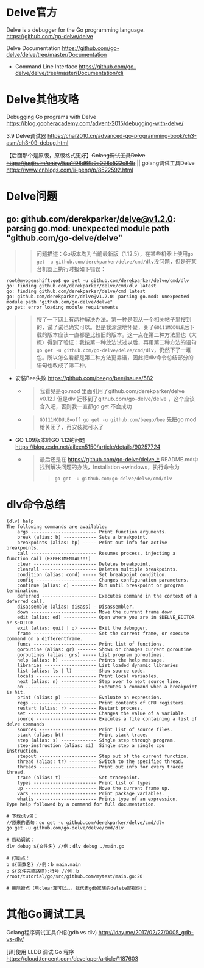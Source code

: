 
# Delve官方

Delve is a debugger for the Go programming language. https://github.com/go-delve/delve

Delve Documentation https://github.com/go-delve/delve/tree/master/Documentation
- Command Line Interface https://github.com/go-delve/delve/tree/master/Documentation/cli

# Delve其他攻略

Debugging Go programs with Delve https://blog.gopheracademy.com/advent-2015/debugging-with-delve/

3.9 Delve调试器 https://chai2010.cn/advanced-go-programming-book/ch3-asm/ch3-09-debug.html

【后面那个是原版，原版格式更好】~~Golang调试工具Delve https://juejin.im/entry/5aa1f98d6fb9a028c522c84b~~ || golang调试工具Delve https://www.cnblogs.com/li-peng/p/8522592.html

# Delve问题

## go: github.com/derekparker/delve@v1.2.0: parsing go.mod: unexpected module path "github.com/go-delve/delve"

>> 问题描述：Go版本均为当前最新版（1.12.5），在某些机器上使用`go get -u github.com/derekparker/delve/cmd/dlv`没问题，但是在某台机器上执行时报如下错误：
```
root@myopenshift:go$ go get -u github.com/derekparker/delve/cmd/dlv
go: finding github.com/derekparker/delve/cmd/dlv latest
go: finding github.com/derekparker/delve/cmd latest
go: github.com/derekparker/delve@v1.2.0: parsing go.mod: unexpected module path "github.com/go-delve/delve"
go get: error loading module requirements
```

>> 搜了一下网上有两种解决办法。第一种是我从一个相关帖子里搜到的，试了试也确实可以。但是我深深地怀疑，关了`GO111MODULE`后下载的版本应该一直都是比较旧的版本。这一点在第二种方法里也（大概）得到了验证：我按第一种放法试过以后，再用第二种方法的语句`go get -u github.com/go-delve/delve/cmd/dlv`，仍然下了一堆包。所以怎么看都是第二种方法更靠谱，因此把dlv命令总结部分的语句也改成了第二种。
- 安装Bee失败 https://github.com/beego/bee/issues/582
  * > 我看见是go.mod 里面引用了github.com/derekparker/delve v0.12.1 但是dlv 迁移到了github.com/go-delve/delve ，这个应该合入吧，否则我一直都go get 不会成功
  * > `GO111MODULE=off go get -u github.com/beego/bee` 先把go mod给关闭了，再安装就可以了
- GO 1.09版本转GO 1.12的问题 https://blog.csdn.net/aileen5150/article/details/90257724
  * > 最后还是在 https://github.com/go-delve/delve上 README.md中找到解决问题的办法，Installation->windows，执行命令为
    >> `go get -u github.com/go-delve/delve/cmd/dlv`

# dlv命令总结

```
(dlv) help
The following commands are available:
    args ------------------------ Print function arguments.
    break (alias: b) ------------ Sets a breakpoint.
    breakpoints (alias: bp) ----- Print out info for active breakpoints.
    call ------------------------ Resumes process, injecting a function call (EXPERIMENTAL!!!)
    clear ----------------------- Deletes breakpoint.
    clearall -------------------- Deletes multiple breakpoints.
    condition (alias: cond) ----- Set breakpoint condition.
    config ---------------------- Changes configuration parameters.
    continue (alias: c) --------- Run until breakpoint or program termination.
    deferred -------------------- Executes command in the context of a deferred call.
    disassemble (alias: disass) - Disassembler.
    down ------------------------ Move the current frame down.
    edit (alias: ed) ------------ Open where you are in $DELVE_EDITOR or $EDITOR
    exit (alias: quit | q) ------ Exit the debugger.
    frame ----------------------- Set the current frame, or execute command on a differentframe.
    funcs ----------------------- Print list of functions.
    goroutine (alias: gr) ------- Shows or changes current goroutine
    goroutines (alias: grs) ----- List program goroutines.
    help (alias: h) ------------- Prints the help message.
    libraries ------------------- List loaded dynamic libraries
    list (alias: ls | l) -------- Show source code.
    locals ---------------------- Print local variables.
    next (alias: n) ------------- Step over to next source line.
    on -------------------------- Executes a command when a breakpoint is hit.
    print (alias: p) ------------ Evaluate an expression.
    regs ------------------------ Print contents of CPU registers.
    restart (alias: r) ---------- Restart process.
    set ------------------------- Changes the value of a variable.
    source ---------------------- Executes a file containing a list of delve commands
    sources --------------------- Print list of source files.
    stack (alias: bt) ----------- Print stack trace.
    step (alias: s) ------------- Single step through program.
    step-instruction (alias: si)  Single step a single cpu instruction.
    stepout --------------------- Step out of the current function.
    thread (alias: tr) ---------- Switch to the specified thread.
    threads --------------------- Print out info for every traced thread.
    trace (alias: t) ------------ Set tracepoint.
    types ----------------------- Print list of types
    up -------------------------- Move the current frame up.
    vars ------------------------ Print package variables.
    whatis ---------------------- Prints type of an expression.
Type help followed by a command for full documentation.
```

```
# 下载dlv包： 
//原来的语句：go get -u github.com/derekparker/delve/cmd/dlv
go get -u github.com/go-delve/delve/cmd/dlv

# 启动调试：
dlv debug ${文件名} //例：dlv debug ./main.go

# 打断点：
b ${函数名} //例：b main.main
b ${文件完整路径}:行号 //例：b /root/tutorial/go/src/github.com/mytest/main.go:20

# 删除断点（用clear真可以。。。我代表gdb家族的delete鄙视你）：
```

# 其他Go调试工具

Golang程序调试工具介绍(gdb vs dlv) http://lday.me/2017/02/27/0005_gdb-vs-dlv/

[译]使用 LLDB 调试 Go 程序 https://cloud.tencent.com/developer/article/1187603
